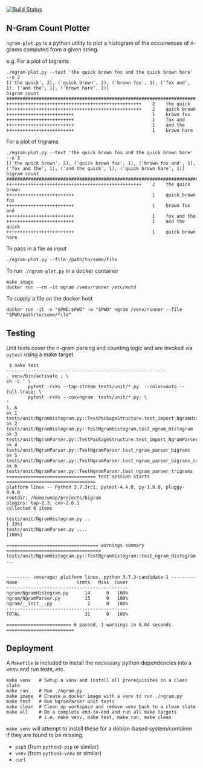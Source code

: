 [![Build Status](https://travis-ci.org/shalomb/ngram-counter.svg?branch=master)](https://travis-ci.org/shalomb/ngram-counter)

## N-Gram Count Plotter

`ngram-plot.py` is a python utility to plot a histogram of the occurrences of
n-grams computed from a given string.

e.g. For a plot of bigrams

```
./ngram-plot.py --text 'the quick brown fox and the quick brown hare' --n 2
[('the quick', 2), ('quick brown', 2), ('brown fox', 1), ('fox and', 1), ('and the', 1), ('brown hare', 1)]
bigram count
######################################################################
++++++++++++++++++++++++++++++++++++++++++++++++++    2    the quick
++++++++++++++++++++++++++++++++++++++++++++++++++    2    quick brown
+++++++++++++++++++++++++                             1    brown fox
+++++++++++++++++++++++++                             1    fox and
+++++++++++++++++++++++++                             1    and the
+++++++++++++++++++++++++                             1    brown hare
```

For a plot of trigrams

```
./ngram-plot.py --text 'the quick brown fox and the quick brown hare' --n 3
[('the quick brown', 2), ('quick brown fox', 1), ('brown fox and', 1), ('fox and the', 1), ('and the quick', 1), ('quick brown hare', 1)]
bigram count
###########################################################################
++++++++++++++++++++++++++++++++++++++++++++++++++    2    the quick brown
+++++++++++++++++++++++++                             1    quick brown fox
+++++++++++++++++++++++++                             1    brown fox and
+++++++++++++++++++++++++                             1    fox and the
+++++++++++++++++++++++++                             1    and the quick
+++++++++++++++++++++++++                             1    quick brown hare
```

To pass in a file as input

```
./ngram-plot.py --file /path/to/some/file
```

To run `./ngram-plot.py` in a docker container

```
make image
docker run --rm -it ngram /venv/runner /etc/motd
```

To supply a file on the docker host
```
docker run -it -v "$PWD:$PWD" -w "$PWD" ngram /venv/runner --file "$PWD/path/to/some/file"
```

## Testing

Unit tests cover the n-gram parsing and counting logic and are invoked via `pytest`
using a make target.

```
 $ make test
-----------------------------------------------------------
. venv/bin/activate ; \
sh -c ' \
        pytest -rxXs --tap-stream tests/unit/*.py  --color=auto --full-trace; \
        pytest -rxXs --cov=ngram  tests/unit/*.py; \
'
1..6
ok 1 tests/unit/NgramHistogram.py::TestPackageStructure.test_import_NgramHistogram
ok 2 tests/unit/NgramHistogram.py::TestNgramHistogram.test_ngram_Histogram
ok 3 tests/unit/NgramParser.py::TestPackageStructure.test_import_NgramParser
ok 4 tests/unit/NgramParser.py::TestNgramParser.test_ngram_parser_bigrams
ok 5 tests/unit/NgramParser.py::TestNgramParser.test_ngram_parser_bigrams_complex
ok 6 tests/unit/NgramParser.py::TestNgramParser.test_ngram_parser_trigrams
================================= test session starts =================================
platform linux -- Python 3.7.3rc1, pytest-4.4.0, py-1.8.0, pluggy-0.9.0
rootdir: /home/unop/projects/bigram
plugins: tap-2.3, cov-2.6.1
collected 6 items

tests/unit/NgramHistogram.py ..                                                 [ 33%]
tests/unit/NgramParser.py ....                                                  [100%]

================================== warnings summary ===================================
tests/unit/NgramHistogram.py::TestNgramHistogram::test_ngram_Histogram
...


--------- coverage: platform linux, python 3.7.3-candidate-1 ---------
Name                      Stmts   Miss  Cover
---------------------------------------------
ngram/NgramHistogram.py      14      0   100%
ngram/NgramParser.py         15      0   100%
ngram/__init__.py             2      0   100%
---------------------------------------------
TOTAL                        31      0   100%

======================== 6 passed, 1 warnings in 0.04 seconds =========================
```

## Deployment

A `Makefile` is included to install the necessary python dependencies
into a venv and run tests, etc.

```
make venv   # Setup a venv and install all prerequisites on a clean slate
make run    # Run ./ngram.py
make image  # Create a docker image with a venv to run ./ngram.py
make test   # Run NgramParser unit tests
make clean  # Clean up workspace and remove venv back to a clean slate
make all    # Do a complete end-to-end and run all make targets
            # i.e. make venv, make test, make run, make clean
```

`make venv` will attempt to install these for a debian-based system/container
if they are found to be missing.

* `pip3` (from `python3-pip` or similar)
* `venv` (from `python3-venv` or similar)
* `curl`

